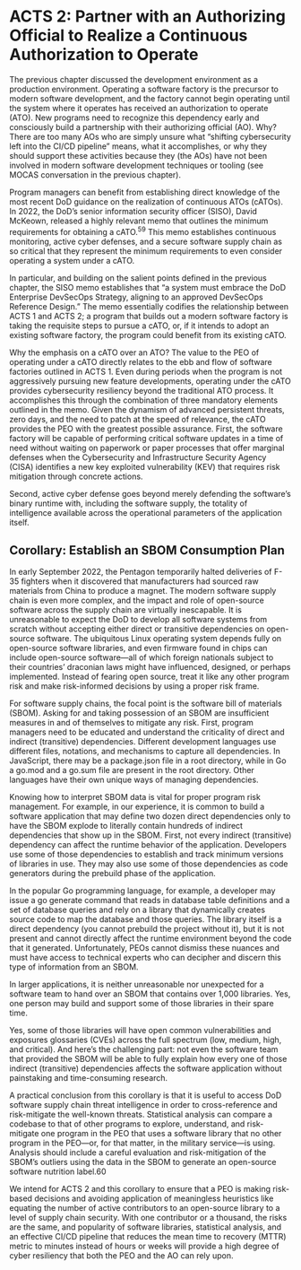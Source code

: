 # ACTS 2: Partner with an Authorizing Official to Realize a Continuous Authorization to Operate
The previous chapter discussed the development environment as a production environment. Operating a software factory is 
the precursor to modern software development, and the factory cannot begin operating until the system where it operates 
has received an authorization to operate (ATO). New programs need to recognize this dependency early and consciously 
build a partnership with their authorizing official (AO). Why? There are too many AOs who are simply unsure what 
“shifting cybersecurity left into the CI/CD pipeline” means, what it accomplishes, or why they should support these 
activities because they (the AOs) have not been involved in modern software development techniques or tooling (see 
MOCAS conversation in the previous chapter).

Program managers can benefit from establishing direct knowledge of the most recent DoD guidance on the realization of 
continuous ATOs (cATOs). In 2022, the DoD’s senior information security officer (SISO), David McKeown, released a 
highly relevant memo that outlines the minimum requirements for obtaining a cATO.<sup>59</sup> This memo establishes continuous 
monitoring, active cyber defenses, and a secure software supply chain as so critical that they represent the minimum 
requirements to even consider operating a system under a cATO.

In particular, and building on the salient points defined in the previous chapter, the SISO memo establishes that “a 
system must embrace the DoD Enterprise DevSecOps Strategy, aligning to an approved DevSecOps Reference Design.” The 
memo essentially codifies the relationship between ACTS 1 and ACTS 2; a program that builds out a modern software 
factory is taking the requisite steps to pursue a cATO, or, if it intends to adopt an existing software factory, the 
program could benefit from its existing cATO.

Why the emphasis on a cATO over an ATO? The value to the PEO of operating under a cATO directly relates to the ebb and 
flow of software factories outlined in ACTS 1. Even during periods when the program is not aggressively pursuing new 
feature developments, operating under the cATO provides cybersecurity resiliency beyond the traditional ATO process. It 
accomplishes this through the combination of three mandatory elements outlined in the memo. Given the dynamism of 
advanced persistent threats, zero days, and the need to patch at the speed of relevance, the cATO provides the PEO with 
the greatest possible assurance. First, the software factory will be capable of performing critical software updates in 
a time of need without waiting on paperwork or paper processes that offer marginal defenses when the Cybersecurity and 
Infrastructure Security Agency (CISA) identifies a new key exploited vulnerability (KEV) that requires risk mitigation 
through concrete actions.

Second, active cyber defense goes beyond merely defending the software’s binary runtime with, including the software 
supply, the totality of intelligence available across the operational parameters of the application itself.

## Corollary: Establish an SBOM Consumption Plan
In early September 2022, the Pentagon temporarily halted deliveries of F-35 fighters when it discovered that 
manufacturers had sourced raw materials from China to produce a magnet. The modern software supply chain is even more 
complex, and the impact and role of open-source software across the supply chain are virtually inescapable. It is 
unreasonable to expect the DoD to develop all software systems from scratch without accepting either direct or 
transitive dependencies on open-source software. The ubiquitous Linux operating system depends fully on open-source 
software libraries, and even firmware found in chips can include open-source software—all of which foreign nationals 
subject to their countries’ draconian laws might have influenced, designed, or perhaps implemented. Instead of fearing 
open source, treat it like any other program risk and make risk-informed decisions by using a proper risk frame.

For software supply chains, the focal point is the software bill of materials (SBOM). Asking for and taking possession 
of an SBOM are insufficient measures in and of themselves to mitigate any risk. First, program managers need to be 
educated and understand the criticality of direct and indirect (transitive) dependencies. Different development 
languages use different files, notations, and mechanisms to capture all dependencies. In JavaScript, there may be a 
package.json file in a root directory, while in Go a go.mod and a go.sum file are present in the root directory. Other 
languages have their own unique ways of managing dependencies.

Knowing how to interpret SBOM data is vital for proper program risk management. For example, in our experience, it is 
common to build a software application that may define two dozen direct dependencies only to have the SBOM explode to 
literally contain hundreds of indirect dependencies that show up in the SBOM. First, not every indirect (transitive) 
dependency can affect the runtime behavior of the application. Developers use some of those dependencies to establish 
and track minimum versions of libraries in use. They may also use some of those dependencies as code generators during 
the prebuild phase of the application.

In the popular Go programming language, for example, a developer may issue a go generate command that reads in database table definitions and a set of database queries and rely on a library that dynamically creates source code to map the database and those queries. The library itself is a direct dependency (you cannot prebuild the project without it), but it is not present and cannot directly affect the runtime environment beyond the code that it generated. Unfortunately, PEOs cannot dismiss these nuances and must have access to technical experts who can decipher and discern this type of information from an SBOM.

In larger applications, it is neither unreasonable nor unexpected for a software team to hand over an SBOM that contains over 1,000 libraries. Yes, one person may build and support some of those libraries in their spare time.

Yes, some of those libraries will have open common vulnerabilities and exposures glossaries (CVEs) across the full spectrum (low, medium, high, and critical). And here’s the challenging part: not even the software team that provided the SBOM will be able to fully explain how every one of those indirect (transitive) dependencies affects the software application without painstaking and time-consuming research.

A practical conclusion from this corollary is that it is useful to access DoD software supply chain threat intelligence in order to cross-reference and risk-mitigate the well-known threats. Statistical analysis can compare a codebase to that of other programs to explore, understand, and risk-mitigate one program in the PEO that uses a software library that no other program in the PEO—or, for that matter, in the military service—is using. Analysis should include a careful evaluation and risk-mitigation of the SBOM’s outliers using the data in the SBOM to generate an open-source software nutrition label.60

We intend for ACTS 2 and this corollary to ensure that a PEO is making risk-based decisions and avoiding application of meaningless heuristics like equating the number of active contributors to an open-source library to a level of supply chain security. With one contributor or a thousand, the risks are the same, and popularity of software libraries, statistical analysis, and an effective CI/CD pipeline that reduces the mean time to recovery (MTTR) metric to minutes instead of hours or weeks will provide a high degree of cyber resiliency that both the PEO and the AO can rely upon.
